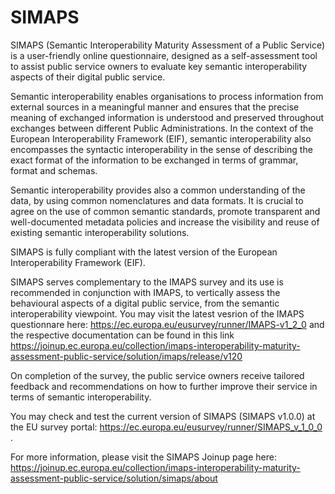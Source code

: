 # SIMAPS
SIMAPS (Semantic Interoperability Maturity Assessment of a Public Service) is a user-friendly online questionnaire, designed as a self-assessment tool to assist public service owners to evaluate key semantic interoperability aspects of their digital public service.

Semantic interoperability enables organisations to process information from external sources in a meaningful manner and ensures that the precise meaning of exchanged information is understood and preserved throughout exchanges between different  Public Administrations.  In the context of the European Interoperability Framework (EIF), semantic interoperability also encompasses the syntactic interoperability in the sense of describing the exact format of the information to be exchanged in terms of grammar, format and schemas. 

Semantic interoperability provides also a common understanding of the data, by using common nomenclatures and data formats. It is crucial to agree on the use of common semantic standards, promote transparent and well-documented metadata policies and increase the visibility and reuse of existing semantic interoperability solutions.

SIMAPS is fully compliant with the latest version of the European Interoperability Framework (EIF).

SIMAPS serves complementary to the IMAPS survey and its use is recommended in conjunction with IMAPS, to vertically assess the behavioural aspects of a digital public service, from the semantic interoperability viewpoint. You may visit the latest vesrion of the IMAPS questionnare here: https://ec.europa.eu/eusurvey/runner/IMAPS-v1_2_0 and the respective documentation can be found in this link https://joinup.ec.europa.eu/collection/imaps-interoperability-maturity-assessment-public-service/solution/imaps/release/v120

On completion of the survey, the public service owners receive tailored feedback and recommendations on how to further improve their service in terms of semantic interoperability.

You may check and test the current version of SIMAPS (SIMAPS v1.0.0) at the EU survey portal: https://ec.europa.eu/eusurvey/runner/SIMAPS_v_1_0_0 .

For more information, please visit the SIMAPS Joinup page here: https://joinup.ec.europa.eu/collection/imaps-interoperability-maturity-assessment-public-service/solution/simaps/about
